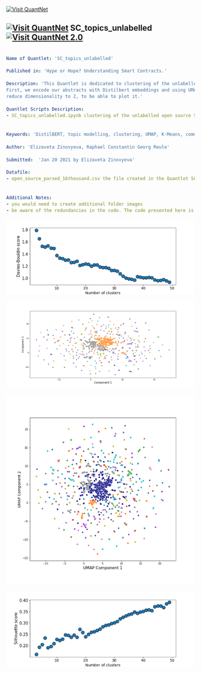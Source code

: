 [<img src="https://github.com/QuantLet/Styleguide-and-FAQ/blob/master/pictures/banner.png" width="888" alt="Visit QuantNet">](http://quantlet.de/)

## [<img src="https://github.com/QuantLet/Styleguide-and-FAQ/blob/master/pictures/qloqo.png" alt="Visit QuantNet">](http://quantlet.de/) **SC_topics_unlabelled** [<img src="https://github.com/QuantLet/Styleguide-and-FAQ/blob/master/pictures/QN2.png" width="60" alt="Visit QuantNet 2.0">](http://quantlet.de/)

```yaml

Name of Quantlet: 'SC_topics_unlabelled'

Published in: 'Hype or Hope? Understanding Smart Contracts.'

Description: 'This Quantlet is dedicated to clustering of the unlabelled open source Ethereum Smart Contracts.
First, we encode our abstracts with Distilbert embeddings and using UMAP we reduce dimensionality reduction to perform K-Means, finally again using UMAP
reduce dimensionality to 2, to be able to plot it.'

Quantlet Scripts Description:
- SC_topics_unlabelled.ipynb clustering of the unlabelled open source Smart Contracts, using Distilbert embeddings, UMAP dimensionality reduction and K-Means clustering


Keywords: 'DistilBERT, topic modelling, clustering, UMAP, K-Means, comments, source code, Solidity'

Author: 'Elizaveta Zinovyeva, Raphael Constantin Georg Reule'

Submitted:  'Jan 20 2021 by Elizaveta Zinovyeva'

Datafile:
- open_source_parsed_16thousand.csv the file created in the Quantlet SC_open_source_scraping


Additional Notes:
- you would need to create additional folder images
- be aware of the redundancies in the code. The code presented here is not made for production (neither it is optimized for production). It's purpose is solely to see and to be able to compare all the numbers presented in the paper

```

![Picture1](davies_unlabelled_t.png)

![Picture2](scatter_research_t.png)

![Picture3](scatter_unlabelled_t.png)

![Picture4](silhouette_unlabelled_t.png)